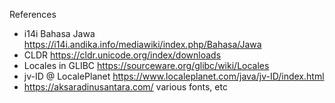 References

* i14i Bahasa Jawa https://i14i.andika.info/mediawiki/index.php/Bahasa/Jawa
* CLDR https://cldr.unicode.org/index/downloads 
* Locales in GLIBC https://sourceware.org/glibc/wiki/Locales
* jv-ID @ LocalePlanet https://www.localeplanet.com/java/jv-ID/index.html
* https://aksaradinusantara.com/ various fonts, etc
